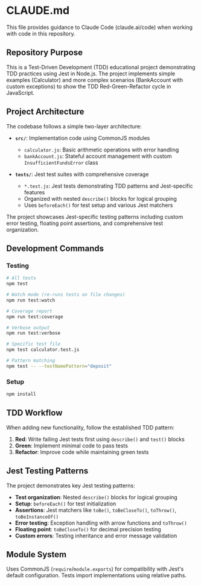 # CLAUDE.md

This file provides guidance to Claude Code (claude.ai/code) when working with code in this repository.

## Repository Purpose

This is a Test-Driven Development (TDD) educational project demonstrating TDD practices using Jest in Node.js. The project implements simple examples (Calculator) and more complex scenarios (BankAccount with custom exceptions) to show the TDD Red-Green-Refactor cycle in JavaScript.

## Project Architecture

The codebase follows a simple two-layer architecture:

- **`src/`**: Implementation code using CommonJS modules
  - `calculator.js`: Basic arithmetic operations with error handling
  - `bankAccount.js`: Stateful account management with custom `InsufficientFundsError` class
  
- **`tests/`**: Jest test suites with comprehensive coverage
  - `*.test.js`: Jest tests demonstrating TDD patterns and Jest-specific features
  - Organized with nested `describe()` blocks for logical grouping
  - Uses `beforeEach()` for test setup and various Jest matchers

The project showcases Jest-specific testing patterns including custom error testing, floating point assertions, and comprehensive test organization.

## Development Commands

### Testing
```bash
# All tests
npm test

# Watch mode (re-runs tests on file changes)
npm run test:watch

# Coverage report
npm run test:coverage

# Verbose output
npm run test:verbose

# Specific test file
npm test calculator.test.js

# Pattern matching
npm test -- --testNamePattern="deposit"
```

### Setup
```bash
npm install
```

## TDD Workflow

When adding new functionality, follow the established TDD pattern:

1. **Red**: Write failing Jest tests first using `describe()` and `test()` blocks
2. **Green**: Implement minimal code to pass tests
3. **Refactor**: Improve code while maintaining green tests

## Jest Testing Patterns

The project demonstrates key Jest testing patterns:
- **Test organization**: Nested `describe()` blocks for logical grouping
- **Setup**: `beforeEach()` for test initialization
- **Assertions**: Jest matchers like `toBe()`, `toBeCloseTo()`, `toThrow()`, `toBeInstanceOf()`
- **Error testing**: Exception handling with arrow functions and `toThrow()`
- **Floating point**: `toBeCloseTo()` for decimal precision testing
- **Custom errors**: Testing inheritance and error message validation

## Module System

Uses CommonJS (`require`/`module.exports`) for compatibility with Jest's default configuration. Tests import implementations using relative paths.